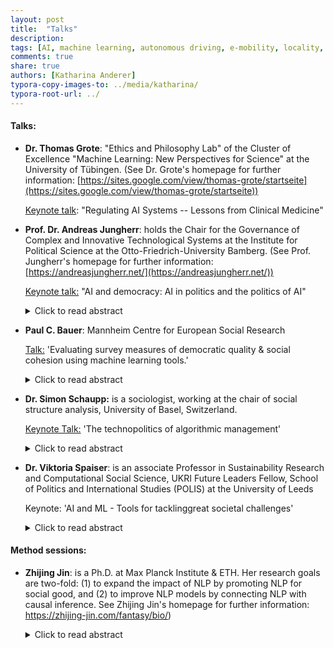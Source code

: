```yaml
---
layout: post
title:  "Talks"
description: 
tags: [AI, machine learning, autonomous driving, e-mobility, locality, mobility]
comments: true
share: true
authors: [Katharina Anderer]
typora-copy-images-to: ../media/katharina/
typora-root-url: ../
---
```




#### **Talks:** 

- **Dr. Thomas Grote**: "Ethics and Philosophy Lab" of the Cluster of Excellence "Machine Learning: New Perspectives for Science" at the University of Tübingen. (See Dr. Grote's homepage for further information: [https://sites.google.com/view/thomas-grote/startseite](https://sites.google.com/view/thomas-grote/startseite))

  <u>Keynote talk</u>: "Regulating AI Systems -- Lessons from Clinical Medicine"
  
  
  
- **Prof. Dr. Andreas Jungherr**: holds the Chair for the Governance of Complex and Innovative Technological Systems at the Institute for Political Science at the Otto-Friedrich-University Bamberg. (See Prof. Jungherr's homepage for further information: [https://andreasjungherr.net/](https://andreasjungherr.net/))

  <u>Keynote talk:</u> "AI and democracy: AI in politics and the politics of AI"

  <details>
  	<summary>Click to read abstract</summary>
  As artificial intelligence technology features in ever more aspects of social and economic life, AI becomes political. The use of AI by politicians and states is associated with both hopes and fears. Will AI increase social inequalities and allow politicians to split and manipulate the public? Or will AI allow politicians and states to tackle important problems with better information and new solutions? These fears and hopes find expression in public debate and political contestation. Scholars have an important role in this debate. They are on the frontlines of AI development and its implementation. At the same time, excessive fears or hopes regarding the impact of AI might make for great movie-plots but not so much for good policy advice or ethical guidelines. So, while we need to discuss the potential uses and effects of AI in democracies, we should not be carried away by excessive fears or hopes and thereby accidentally block progress or sow distrust in politics and elections.
  </details>
  
- **Paul C. Bauer**: Mannheim Centre for European Social Research

  <u>Talk:</u> 'Evaluating survey measures of democratic quality & social cohesion using machine learning tools.'

  

  <details>
  	<summary>Click to read abstract</summary>
  Trust has become one of the foundational concepts of contemporary social theory. Still,empirical research on trust relies on a relatively small set of measures which are increasingly debated. Using data from an online, self-administered questionnaire which was conducted amongst a US representative sample (N = 1,500) and relying on a combination of open-ended probing data and supervised machine learning, our study compares the validity of standard measures of generalized social trust with more recent, situation-specific measures of trust. We find that measures that refer to strangers generally better reflect the conceptual idea of measuring trust in unknown others. Moreover, situation-specific measures even further reduce variation in associations, i.e., produce a more similar frame of reference which is desirable from a measurement perspective. We also present evidence that individuals’ the association may differ in terms of sentiment, independently of the trustee category. Finally, we end with a discussion of the hard-to-solve challenge of formulating general but not too general survey measures

  ​    

  

- **Dr. Simon Schaupp:** is a sociologist, working at the chair of social structure analysis, University of Basel, Switzerland. 

  <u>Keynote Talk:</u> 'The technopolitics of algorithmic management'

  <details>
  	<summary>Click to read abstract</summary>
  Algorithms are organizing technologies. Like organizational rules or laws, they  define procedures according to which certain actions are to be executed. Yet, while we commonly identify laws or organizational rules as  political issues, which are negotiated in the context of conflicting  interests, we often fail to see the political nature of algorithms. This lecture aims to develop a political perspective on technologies of  algorithmic management in contexts of work. It reconstructs how  algorithmic management gained the importance it has in today’s world of  work, from wearable devices controlling individual workers to  overarching resource planning systems. The lecture will show how  technopolitical negotiations at various levels have shaped algorithmic  management so that it often resembles the logic of cybernetic management with its emphasis on feedback-based self-organization. Drawing on  ethnographic fieldwork in factories and delivery companies, the lecture  will emphasize that digitalization is not only shaped by engineers and  managers but also by the various appropriation strategies developed by  workers in their everyday use of technology. Thus, the lecture argues  that developing a political perspective on digitalization is a  prerequisite for democratic deliberation on desirable technological  futures.
  </details>



- **Dr. Viktoria Spaiser**: is an associate Professor in Sustainability Research and Computational Social Science, UKRI Future Leaders Fellow, School of Politics and International Studies (POLIS) at the University of Leeds

  

  Keynote: 'AI and ML - Tools for tacklinggreat societal challenges'

  <details>
  	<summary>Click to read abstract</summary>
  The talk will start by providing an overview of some of the greatest  challenges that societies around the world are facing right now, as well as an overview of AI and ML approaches that have been suggested or used to tackle some of these challenges. The focus will then turn  specifically to the climate crisis challenge. Efforts to mitigate  climate change will require not only engineering solutions but also  social and political solutions that will allow for technological  solutions to be effective. Hence, social sciences are key to tackling  the climate crisis challenge. The advance of AI, ML and other  computational methods has recently transformed the social sciences,  creating a new field computational social science. Various examples will be reviewed during the talk where computational social science  approaches have been used to study social change in response to the  climate crisis. Mentioned will be also computational social science  studies, which for instance uncovered powerful networks that have been  undermining world’s climate mitigation efforts. Finally, we will discuss where computational social science can contribute to future social  science research on climate change, for instance going beyond describing social change by researching mechanisms and dynamics to steer  democratic climate-positive social change. 
  </details>

   



#### Method sessions:



- **Zhijing Jin**: is a Ph.D. at Max Planck Institute & ETH. Her research goals are two-fold: (1) to expand the impact of NLP by promoting NLP for social good, and (2) to improve NLP models by connecting NLP with causal inference. See Zhijing Jin's homepage for further information: https://zhijing-jin.com/fantasy/bio/)

  <details>
  	<summary>Click to read abstract</summary>
  Language is the medium for many political activities, from campaigns to  news reports. Natural language processing (NLP) uses computational tools to parse text into key information that is needed for policymaking. In  this session, we will introduce common methods of NLP, including text  classification, topic modeling, event extraction, and text scaling.  Then, we will overview how these methods can be used for policymaking  through four major applications including data collection for  evidence-based policymaking, interpretation of political decisions,  policy communication, and investigation of policy effects. Finally, we  will highlight the challenges of NLP for policymaking in the coming  era.
  </details>



 



